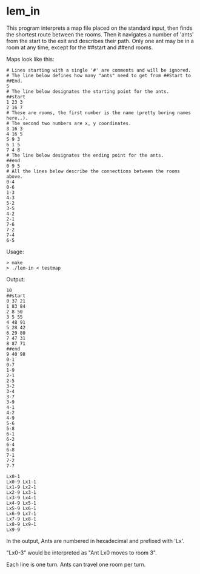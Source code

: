 # lem_in
This program interprets a map file placed on the standard input, then finds the shortest route between the rooms. Then it navigates a number of 'ants' from the start to the exit and describes their path. Only one ant may be in a room at any time, except for the ##start and ##end rooms.

Maps look like this:
```
# Lines starting with a single '#' are comments and will be ignored.
# The line below defines how many "ants" need to get from ##Start to ##End.
5
# The line below designates the starting point for the ants.
##start
1 23 3
2 16 7
# These are rooms, the first number is the name (pretty boring names here..).
# The second two numbers are x, y coordinates.
3 16 3
4 16 5
5 9 3
6 1 5
7 4 8
# The line below designates the ending point for the ants.
##end
0 9 5
# All the lines below describe the connections between the rooms above.
0-4
0-6
1-3
4-3
5-2
3-5
4-2
2-1
7-6
7-2
7-4
6-5
```

Usage:
```
> make
> ./lem-in < testmap
```

Output:
```
10
##start
0 37 21
1 83 84
2 8 50
3 5 55
4 48 91
5 28 42
6 29 80
7 47 31
8 87 71
##end
9 40 98
0-1
0-7
1-9
2-1
2-5
3-2
3-4
3-7
3-9
4-1
4-2
4-9
5-6
5-8
6-1
6-2
6-4
6-8
7-1
7-2
7-7

Lx0-1
Lx0-9 Lx1-1
Lx1-9 Lx2-1
Lx2-9 Lx3-1
Lx3-9 Lx4-1
Lx4-9 Lx5-1
Lx5-9 Lx6-1
Lx6-9 Lx7-1
Lx7-9 Lx8-1
Lx8-9 Lx9-1
Lx9-9
```

In the output, Ants are numbered in hexadecimal and prefixed with 'Lx'.

"Lx0-3" would be interpreted as "Ant Lx0 moves to room 3".

Each line is one turn. Ants can travel one room per turn.

